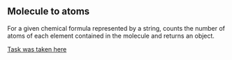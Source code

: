 ## Molecule to atoms

For a given chemical formula represented by a string, counts the number of atoms of each element contained in the molecule and returns an object.

[Task was taken here](https://www.codewars.com/kata/molecule-to-atoms/train/javascript)
